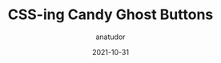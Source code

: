 ---
author: anatudor
date: 2021-10-31
permalink: false
publisher: css
tags:
  - css
target_url: https://css-tricks.com/css-ing-candy-ghost-buttons/
title: CSS-ing Candy Ghost Buttons
---